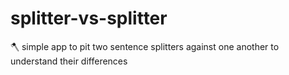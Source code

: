 # splitter-vs-splitter
🪓 simple app to pit two sentence splitters against one another to understand their differences
